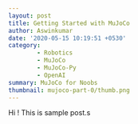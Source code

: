 ```yaml
---
layout: post
title: Getting Started with MuJoCo
author: Aswinkumar
date: '2020-05-15 10:19:51 +0530'
category:
        - Robotics
        - MuJoCo
        - MuJoCo-Py
        - OpenAI
summary: MuJoCo for Noobs
thumbnail: mujoco-part-0/thumb.png
---
```


Hi ! This is sample post.s
